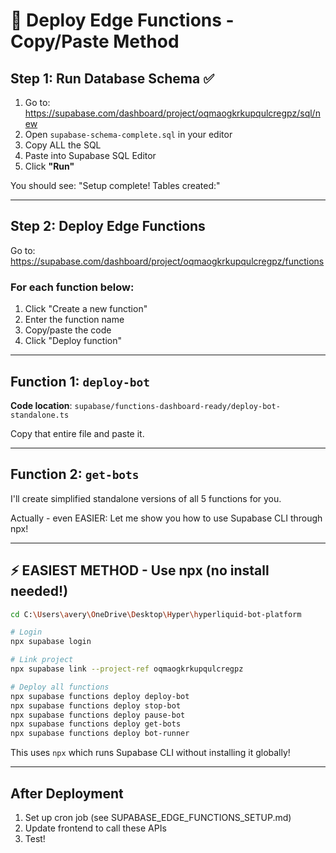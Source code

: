 # 🚀 Deploy Edge Functions - Copy/Paste Method

## Step 1: Run Database Schema ✅

1. Go to: https://supabase.com/dashboard/project/oqmaogkrkupqulcregpz/sql/new
2. Open `supabase-schema-complete.sql` in your editor
3. Copy ALL the SQL
4. Paste into Supabase SQL Editor
5. Click **"Run"**

You should see: "Setup complete! Tables created:"

---

## Step 2: Deploy Edge Functions

Go to: https://supabase.com/dashboard/project/oqmaogkrkupqulcregpz/functions

### For each function below:
1. Click "Create a new function"
2. Enter the function name
3. Copy/paste the code
4. Click "Deploy function"

---

## Function 1: `deploy-bot`

**Code location**: `supabase/functions-dashboard-ready/deploy-bot-standalone.ts`

Copy that entire file and paste it.

---

## Function 2: `get-bots`

I'll create simplified standalone versions of all 5 functions for you.

Actually - even EASIER: Let me show you how to use Supabase CLI through npx!

---

## ⚡ EASIEST METHOD - Use npx (no install needed!)

```bash
cd C:\Users\avery\OneDrive\Desktop\Hyper\hyperliquid-bot-platform

# Login
npx supabase login

# Link project
npx supabase link --project-ref oqmaogkrkupqulcregpz

# Deploy all functions
npx supabase functions deploy deploy-bot
npx supabase functions deploy stop-bot
npx supabase functions deploy pause-bot
npx supabase functions deploy get-bots
npx supabase functions deploy bot-runner
```

This uses `npx` which runs Supabase CLI without installing it globally!

---

## After Deployment

1. Set up cron job (see SUPABASE_EDGE_FUNCTIONS_SETUP.md)
2. Update frontend to call these APIs
3. Test!

